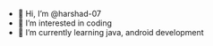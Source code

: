 - 👋 Hi, I’m @harshad-07
- 👀 I’m interested in coding
- 🌱 I’m currently learning java, android development 

<!---
geeky-harshad-7/geeky-harshad-7 is a ✨ special ✨ repository because its `README.md` (this file) appears on your GitHub profile.
You can click the Preview link to take a look at your changes.
--->
